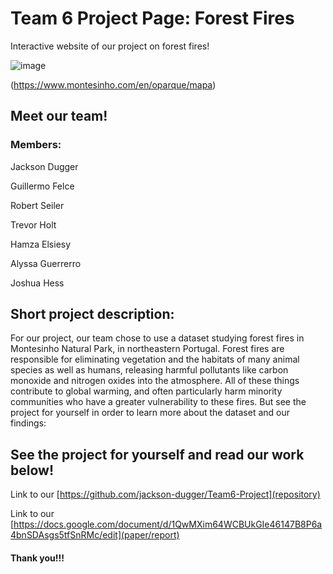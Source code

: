 # Team 6 Project Page: Forest Fires
Interactive website of our project on forest fires!

![image](https://user-images.githubusercontent.com/112927033/206061137-a2592599-6aeb-4034-8096-cdb04856de2a.png)

(https://www.montesinho.com/en/oparque/mapa)



## Meet our team!

### Members: 

Jackson Dugger

Guillermo Felce

Robert Seiler

Trevor Holt

Hamza Elsiesy

Alyssa Guerrerro

Joshua Hess


## Short project description: 
For our project, our team chose to use a dataset studying forest fires in Montesinho Natural Park, in northeastern Portugal. Forest fires are responsible for eliminating vegetation and the habitats of many animal species as well as humans, releasing harmful pollutants like carbon monoxide and nitrogen oxides into the atmosphere. All of these things contribute to global warming, and often particularly harm minority communities who have a greater vulnerability to these fires. But see the project for yourself in order to learn more about the dataset and our findings:

## See the project for yourself and read our work below!

Link to our [https://github.com/jackson-dugger/Team6-Project](repository)

Link to our [https://docs.google.com/document/d/1QwMXim64WCBUkGIe46147B8P6a4bnSDAsgs5tfSnRMc/edit](paper/report)


#### Thank you!!!
